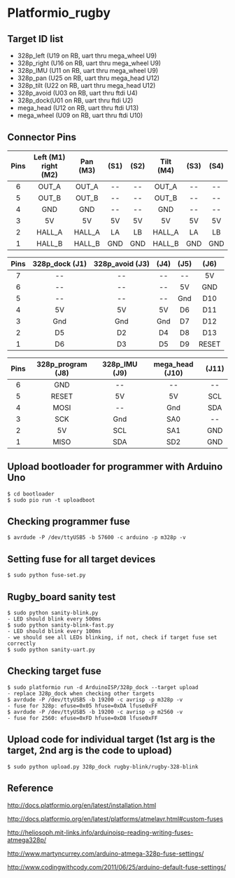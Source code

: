 # Platformio_rugby

## Target ID list
   * 328p_left  (U19 on RB, uart thru mega_wheel U9)
   * 328p_right (U16 on RB, uart thru mega_wheel U9)
   * 328p_IMU   (U11 on RB, uart thru mega_wheel U9)   
   * 328p_pan   (U25 on RB, uart thru mega_head U12)
   * 328p_tilt  (U22 on RB, uart thru mega_head U12)
   * 328p_avoid (U03 on RB, uart thru ftdi U4)
   * 328p_dock(U01 on RB, uart thru ftdi U2) 
   * mega_head  (U12 on RB, uart thru ftdi U13)
   * mega_wheel (U09 on RB, uart thru ftdi U10)

## Connector Pins 

Pins| Left (M1) right (M2)|Pan (M3) | (S1) | (S2) | Tilt (M4) | (S3) | (S4) |       
:--:|:-------------------:|:-------:|:----:|:----:|:---------:|:----:|:----:|
6   | OUT_A               | OUT_A   |  --  |  --  |  OUT_A    |  --  |  --  |
5   | OUT_B               | OUT_B   |  --  |  --  |  OUT_B    |  --  |  --  |
4   | GND                 | GND     |  --  |  --  |  GND      |  --  |  --  |
3   | 5V                  | 5V      |  5V  |  5V  |  5V       |  5V  |  5V  |
2   | HALL_A              | HALL_A  |  LA  |  LB  |  HALL_A   |  LA  |  LB  |
1   | HALL_B              | HALL_B  |  GND |  GND |  HALL_B   |  GND |  GND |

Pins|328p_dock (J1)| 328p_avoid (J3) | (J4) | (J5) | (J6) |        
:--:|:------------:|:---------------:|:----:|:----:|:----:|
 7  |  --          |        --       |  --  | --   | 5V   |
 6  |  --          |        --       |  --  | 5V   | GND  |
 5  |  --          |        --       |  --  | Gnd  | D10  |
 4  |  5V          |        5V       |  5V  | D6   | D11  |
 3  |  Gnd         |        Gnd      |  Gnd | D7   | D12  |
 2  |  D5          |        D2       |  D4  | D8   | D13  |
 1  |  D6          |        D3       |  D5  | D9   | RESET|
  
Pins| 328p_program (J8) | 328p_IMU (J9) | mega_head (J10) | (J11) |       
:--:|:-----------------:|:-------------:|:---------------:|:-----:|
6   |  GND              |        --     |  --             | --    |
5   |  RESET            |        5V     |  5V             | SCL   |
4   |  MOSI             |        --     |  Gnd            | SDA   | 
3   |  SCK              |        Gnd    |  SA0            | --    | 
2   |  5V               |        SCL    |  SA1            | GND   |
1   |  MISO             |        SDA    |  SD2            | GND   |

## Upload bootloader for programmer with Arduino Uno
    $ cd bootloader
    $ sudo pio run -t uploadboot

## Checking programmer fuse
    $ avrdude -P /dev/ttyUSB5 -b 57600 -c arduino -p m328p -v

## Setting fuse for all target devices
    $ sudo python fuse-set.py

## Rugby_board sanity test 
    $ sudo python sanity-blink.py 
    - LED should blink every 500ms
    $ sudo python sanity-blink-fast.py 
    - LED should blink every 100ms
    - we should see all LEDs blinking, if not, check if target fuse set correctly
    $ sudo python sanity-uart.py

## Checking target fuse 
    $ sudo platformio run -d ArduinoISP/328p_dock --target upload
    - replace 328p_dock when checking other targets
    $ avrdude -P /dev/ttyUSB5 -b 19200 -c avrisp -p m328p -v
    - fuse for 328p: efuse=0x05 hfuse=0xDA lfuse0xFF
    $ avrdude -P /dev/ttyUSB5 -b 19200 -c avrisp -p m2560 -v
    - fuse for 2560: efuse=0xFD hfuse=0xD8 lfuse0xFF

## Upload code for individual target (1st arg is the target, 2nd arg is the code to upload)
    $ sudo python upload.py 328p_dock rugby-blink/rugby-328-blink 
    
## Reference 
  http://docs.platformio.org/en/latest/installation.html
  
  http://docs.platformio.org/en/latest/platforms/atmelavr.html#custom-fuses

  http://heliosoph.mit-links.info/arduinoisp-reading-writing-fuses-atmega328p/
  
  http://www.martyncurrey.com/arduino-atmega-328p-fuse-settings/
  
  http://www.codingwithcody.com/2011/06/25/arduino-default-fuse-settings/
